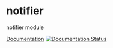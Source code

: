 # notifier
notifier module

[Documentation](http://moira.readthedocs.org) [![Documentation Status](https://readthedocs.org/projects/moira/badge/?version=latest)](http://moira.readthedocs.org/en/latest/?badge=latest)